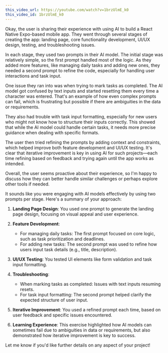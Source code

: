 ```yaml
---
this_video_url: https://youtube.com/watch?v=1brzUlmE_k0
this_video_id: 1brzUlmE_k0
---
```

<think>
Okay, the user is sharing their experience with using AI to build a React Native Expo-based mobile app. They went through several stages of creating the app: landing page, core functionality development, UI/UX design, testing, and troubleshooting issues.

In each stage, they used two prompts in their AI model. The initial stage was relatively simple, so the first prompt handled most of the logic. As they added more features, like managing daily tasks and adding new ones, they needed a second prompt to refine the code, especially for handling user interactions and task input.

One issue they ran into was when trying to mark tasks as completed. The AI model got confused by text inputs and started resetting them every time a character was entered. That's an example of how even complex prompts can fail, which is frustrating but possible if there are ambiguities in the data or requirements.

They also had trouble with task input formatting, especially for new users who might not know how to structure their inputs correctly. This showed that while the AI model could handle certain tasks, it needs more precise guidance when dealing with specific formats.

The user then tried refining the prompts by adding context and constraints, which helped improve both feature development and UI/UX testing. It's clear that iterative improvement is key in using AI for such projects—each time refining based on feedback and trying again until the app works as intended.

Overall, the user seems proactive about their experience, so I'm happy to discuss how they can better handle similar challenges or perhaps explore other tools if needed.
</think>

It sounds like you were engaging with AI models effectively by using two prompts per stage. Here's a summary of your approach:

1. **Landing Page Design**: You used one prompt to generate the landing page design, focusing on visual appeal and user experience.

2. **Feature Development**:
   - For managing daily tasks: The first prompt focused on core logic, such as task prioritization and deadlines.
   - For adding new tasks: The second prompt was used to refine how users input task details (e.g., title, description).

3. **UI/UX Testing**: You tested UI elements like form validation and task input formatting.

4. **Troubleshooting**:
   - When marking tasks as completed: Issues with text inputs resuming resets.
   - For task input formatting: The second prompt helped clarify the expected structure of user input.

5. **Iterative Improvement**: You used a refined prompt each time, based on user feedback and specific issues encountered.

6. **Learning Experience**: This exercise highlighted how AI models can sometimes fail due to ambiguities in data or requirements, but also demonstrated how iterative improvement is key to success.

Let me know if you'd like further details on any aspect of your project!

